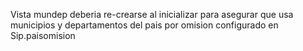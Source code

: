Vista mundep deberia re-crearse al inicializar para asegurar que
usa municipios y departamentos del pais por omision configurado
en Sip.paisomision

